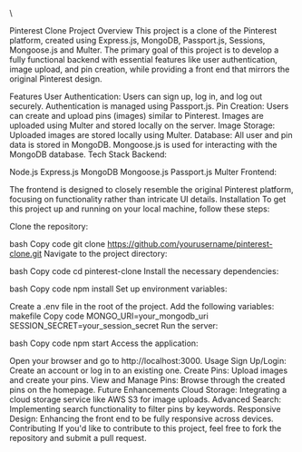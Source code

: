 \

Pinterest Clone
Project Overview
This project is a clone of the Pinterest platform, created using Express.js, MongoDB, Passport.js, Sessions, Mongoose.js and Multer. The primary goal of this project is to develop a fully functional backend with essential features like user authentication, image upload, and pin creation, while providing a front end that mirrors the original Pinterest design.

Features
User Authentication:
Users can sign up, log in, and log out securely.
Authentication is managed using Passport.js.
Pin Creation:
Users can create and upload pins (images) similar to Pinterest.
Images are uploaded using Multer and stored locally on the server.
Image Storage:
Uploaded images are stored locally using Multer.
Database:
All user and pin data is stored in MongoDB.
Mongoose.js is used for interacting with the MongoDB database.
Tech Stack
Backend:

Node.js
Express.js
MongoDB
Mongoose.js
Passport.js
Multer
Frontend:

The frontend is designed to closely resemble the original Pinterest platform, focusing on functionality rather than intricate UI details.
Installation
To get this project up and running on your local machine, follow these steps:

Clone the repository:

bash
Copy code
git clone https://github.com/yourusername/pinterest-clone.git
Navigate to the project directory:

bash
Copy code
cd pinterest-clone
Install the necessary dependencies:

bash
Copy code
npm install
Set up environment variables:

Create a .env file in the root of the project.
Add the following variables:
makefile
Copy code
MONGO_URI=your_mongodb_uri
SESSION_SECRET=your_session_secret
Run the server:

bash
Copy code
npm start
Access the application:

Open your browser and go to http://localhost:3000.
Usage
Sign Up/Login:
Create an account or log in to an existing one.
Create Pins:
Upload images and create your pins.
View and Manage Pins:
Browse through the created pins on the homepage.
Future Enhancements
Cloud Storage:
Integrating a cloud storage service like AWS S3 for image uploads.
Advanced Search:
Implementing search functionality to filter pins by keywords.
Responsive Design:
Enhancing the front end to be fully responsive across devices.
Contributing
If you'd like to contribute to this project, feel free to fork the repository and submit a pull request.
